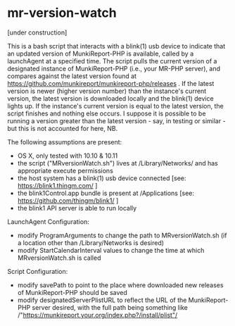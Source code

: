 # mr-version-watch
[under construction]

This is a bash script that interacts with a blink(1) usb device to indicate that an updated version of MunkiReport-PHP is available, called by a launchAgent at a specified time. The script pulls the current version of a designated instance of MunkiReport-PHP (i.e., your MR-PHP server), and compares against the latest version found at https://github.com/munkireport/munkireport-php/releases . If the latest version is newer (higher version number) than the instance's current version, the latest version is downloaded locally and the blink(1) device lights up. If the instance's current version is equal to the latest version, the script finishes and nothing else occurs. I suppose it is possible to be running a version greater than the latest version - say, in testing or similar - but this is not accounted for here, NB.


The following assumptions are present:

- OS X, only tested with 10.10 & 10.11
- the script ("MRversionWatch.sh") lives at /Library/Networks/ and has appropriate execute permissions
- the host system has a blink(1) usb device connected [see: https://blink1.thingm.com/ ]
- the blink1Control.app bundle is present at /Applications [see: https://github.com/thingm/blink1/ ]
- the blink1 API server is able to run locally


LaunchAgent Configuration:
- modify ProgramArguments to change the path to MRversionWatch.sh (if a location other than /Library/Networks is desired)
- modify StartCalendarInterval values to change the time at which MRversionWatch.sh is called

Script Configuration:
- modify savePath to point to the place where downloaded new releases of MunkiReport-PHP should be saved
- modify designatedServerPlistURL to reflect the URL of the MunkiReport-PHP server desired, with the full path being something like /"https://munkireport.your.org/index.php?/install/plist"/


